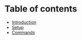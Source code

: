 # Table of contents

* [Introduction](../README.md)
* [Setup](./setup.md)
* [Commands](./commands.md)

